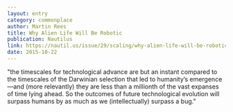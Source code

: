 ```yaml
---
layout: entry
category: commonplace
author: Martin Rees
title: Why Alien Life Will Be Robotic
publication: Nautilus
link: https://nautil.us/issue/29/scaling/why-alien-life-will-be-robotic
date: 2015-10-22
---
```


"the timescales for technological advance are but an instant compared to the timescales of the Darwinian selection that led to humanity’s emergence—and (more relevantly) they are less than a millionth of the vast expanses of time lying ahead. So the outcomes of future technological evolution will surpass humans by as much as we (intellectually) surpass a bug."
 
 
